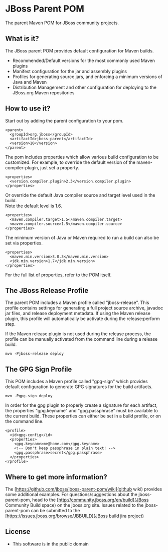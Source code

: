 JBoss Parent POM
=================
The parent Maven POM for JBoss community projects.

What is it?
-----------
The JBoss parent POM provides default configuration for Maven builds.
 
* Recommended/Default versions for the most commonly used Maven plugins
* Manifest configuration for the jar and assembly plugins
* Profiles for generating source jars, and enforcing a minimum versions of 
  Java and Maven
* Distribution Management and other configuration for deploying to the 
  JBoss.org Maven repositories

How to use it?
--------------
Start out by adding the parent configuration to your pom.

    <parent>
      <groupId>org.jboss</groupId>
      <artifactId>jboss-parent</artifactId>
      <version>10</version>
    </parent>

The pom includes properties which allow various build configuration to be 
customized.  For example, to override the default version of the
maven-compiler-plugin, just set a property.

    <properties>
      <version.compiler.plugin>2.3</version.compiler.plugin>
    </properties>

Or override the default Java compiler source and target level used in the build.  
Note the default level is 1.6.

    <properties>
      <maven.compiler.target>1.5</maven.compiler.target>
      <maven.compiler.source>1.5</maven.compiler.source>
    </properties>

The minimum version of Java or Maven required to run a build can also be set via
properties.

    <properties>
      <maven.min.version>3.0.3</maven.min.version>
      <jdk.min.version>1.7</jdk.min.version>
    </properties>

For the full list of properties, refer to the POM itself.


The JBoss Release Profile
--------------------
The parent POM includes a Maven profile called "jboss-release".  This profile contains 
settings for generating a full project source archive, javadoc jar files, and
release deployment metadata.  If using the Maven release plugin, this profile
will automatically be activate during the release:perform step.

If the Maven release plugin is not used during the release process, the profile
can be manually activated from the command line during a release build.

    mvn -Pjboss-release deploy


The GPG Sign Profile
--------------------
This POM includes a Maven profile called "gpg-sign" which provides default 
configuration to generate GPG signatures for the build artifacts.  

    mvn -Pgpg-sign deploy

In order for the gpg plugin to properly create a signature for each artifact,
the properties "gpg.keyname" and "gpg.passphrase" must be available to 
the current build.  These properties can either be set in a
build profile, or on the command line.

    <profile>
      <id>gpg-config</id>
      <properties>
        <gpg.keyname>me@home.com</gpg.keyname>
        <!-- Don't keep passphrase in plain text! -->
        <gpg.passphrase>secret</gpg.passphrase>
      </properties>
    </profile>


Where to get more information?
---------------------------------
The [https://github.com/jboss/jboss-parent-pom/wiki](github wiki) provides some 
additional examples.  For questions/suggestions about the jboss-parent-pom, 
head to the [http://community.jboss.org/en/build](JBoss Community Build space) 
on the jboss.org site.  Issues related to the jboss-parent-pom can be submitted 
to the [https://issues.jboss.org/browse/JBBUILD](JBoss build jira project)

License
-------
* This software is in the public domain

